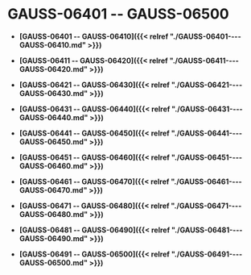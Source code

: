 # GAUSS-06401 -- GAUSS-06500<a name="ZH-CN_TOPIC_0302072966"></a>

-   **[GAUSS-06401 -- GAUSS-06410]({{< relref "./GAUSS-06401----GAUSS-06410.md" >}})**  

-   **[GAUSS-06411 -- GAUSS-06420]({{< relref "./GAUSS-06411----GAUSS-06420.md" >}})**  

-   **[GAUSS-06421 -- GAUSS-06430]({{< relref "./GAUSS-06421----GAUSS-06430.md" >}})**  

-   **[GAUSS-06431 -- GAUSS-06440]({{< relref "./GAUSS-06431----GAUSS-06440.md" >}})**  

-   **[GAUSS-06441 -- GAUSS-06450]({{< relref "./GAUSS-06441----GAUSS-06450.md" >}})**  

-   **[GAUSS-06451 -- GAUSS-06460]({{< relref "./GAUSS-06451----GAUSS-06460.md" >}})**  

-   **[GAUSS-06461 -- GAUSS-06470]({{< relref "./GAUSS-06461----GAUSS-06470.md" >}})**  

-   **[GAUSS-06471 -- GAUSS-06480]({{< relref "./GAUSS-06471----GAUSS-06480.md" >}})**  

-   **[GAUSS-06481 -- GAUSS-06490]({{< relref "./GAUSS-06481----GAUSS-06490.md" >}})**  

-   **[GAUSS-06491 -- GAUSS-06500]({{< relref "./GAUSS-06491----GAUSS-06500.md" >}})**  


